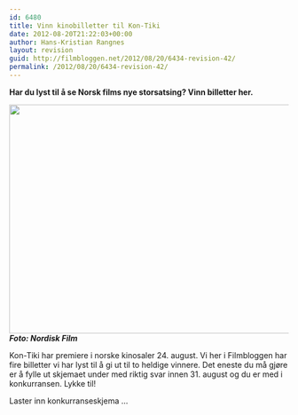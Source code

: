 ```yaml
---
id: 6480
title: Vinn kinobilletter til Kon-Tiki
date: 2012-08-20T21:22:03+00:00
author: Hans-Kristian Rangnes
layout: revision
guid: http://filmbloggen.net/2012/08/20/6434-revision-42/
permalink: /2012/08/20/6434-revision-42/
---
```

**Har du lyst til å se Norsk films nye storsatsing? Vinn billetter her.**<!--more-->

  
<a href="http://filmbloggen.net/2012/08/20/vinn-kinobilletter-til-kon-tiki/kontiki/" rel="attachment wp-att-6435"><img class="alignnone size-large wp-image-6435" src="http://filmbloggen.net/wp-content/uploads//2012/08/kontiki-620x413.jpg" alt="" width="620" height="413" /></a>  
**_Foto: Nordisk Film_**

Kon-Tiki har premiere i norske kinosaler 24. august. Vi her i Filmbloggen har fire billetter vi har lyst til å gi ut til to heldige vinnere. Det eneste du må gjøre er å fylle ut skjemaet under med riktig svar innen 31. august og du er med i konkurransen. Lykke til!

Laster inn konkurranseskjema &#8230;